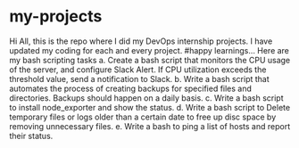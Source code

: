 # my-projects
Hi All, this is the repo where I did my DevOps internship projects. I have updated my coding for each and every project. #happy learnings...
Here are my bash scripting tasks
	a. Create a bash script that monitors the CPU usage of the server, and configure Slack Alert. If CPU utilization exceeds the threshold value, send a notification to Slack.
	b. Write a bash script that automates the process of creating backups for specified files and directories. Backups should happen on a daily basis.
	c. Write a bash script to install node_exporter and show the status.
	d. Write a bash script to Delete temporary files or logs older than a certain date to free up disc space by removing unnecessary files.
	e. Write a bash to ping a list of hosts and report their status.
